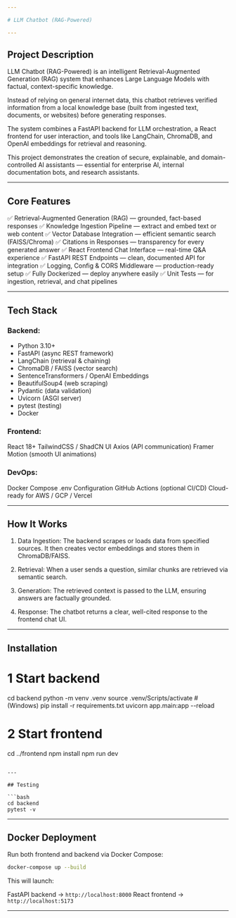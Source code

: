 ```yaml
---

# LLM Chatbot (RAG-Powered)

---
```


## Project Description

LLM Chatbot (RAG-Powered) is an intelligent Retrieval-Augmented Generation (RAG) system that enhances Large Language Models with factual, context-specific knowledge.

Instead of relying on general internet data, this chatbot retrieves verified information from a local knowledge base (built from ingested text, documents, or websites) before generating responses.

The system combines a FastAPI backend for LLM orchestration, a React frontend for user interaction, and tools like LangChain, ChromaDB, and OpenAI embeddings for retrieval and reasoning.

This project demonstrates the creation of secure, explainable, and domain-controlled AI assistants — essential for enterprise AI, internal documentation bots, and research assistants.

---

## Core Features

✅ Retrieval-Augmented Generation (RAG) — grounded, fact-based responses
✅ Knowledge Ingestion Pipeline — extract and embed text or web content
✅ Vector Database Integration — efficient semantic search (FAISS/Chroma)
✅ Citations in Responses — transparency for every generated answer
✅ React Frontend Chat Interface — real-time Q&A experience
✅ FastAPI REST Endpoints — clean, documented API for integration
✅ Logging, Config & CORS Middleware — production-ready setup
✅ Fully Dockerized — deploy anywhere easily
✅ Unit Tests — for ingestion, retrieval, and chat pipelines

---

## Tech Stack

### Backend:

 - Python 3.10+
 - FastAPI (async REST framework)
 - LangChain (retrieval & chaining)
 - ChromaDB / FAISS (vector search)
 - SentenceTransformers / OpenAI Embeddings
 - BeautifulSoup4 (web scraping)
 - Pydantic (data validation)
 - Uvicorn (ASGI server)
 - pytest (testing)
 - Docker

### Frontend:

 React 18+
 TailwindCSS / ShadCN UI
 Axios (API communication)
 Framer Motion (smooth UI animations)

### DevOps:

 Docker Compose
 .env Configuration
 GitHub Actions (optional CI/CD)
 Cloud-ready for AWS / GCP / Vercel

---

## How It Works

1. Data Ingestion:
   The backend scrapes or loads data from specified sources.
   It then creates vector embeddings and stores them in ChromaDB/FAISS.

2. Retrieval:
   When a user sends a question, similar chunks are retrieved via semantic search.

3. Generation:
   The retrieved context is passed to the LLM, ensuring answers are factually grounded.

4. Response:
   The chatbot returns a clear, well-cited response to the frontend chat UI.

---

## Installation

# 1 Start backend
cd backend
python -m venv .venv
source .venv/Scripts/activate  # (Windows)
pip install -r requirements.txt
uvicorn app.main:app --reload

# 2 Start frontend
cd ../frontend
npm install
npm run dev
```

---

## Testing

```bash
cd backend
pytest -v
```

---

## Docker Deployment

Run both frontend and backend via Docker Compose:

```bash
docker-compose up --build
```

This will launch:

 FastAPI backend → `http://localhost:8000`
 React frontend → `http://localhost:5173`

---

